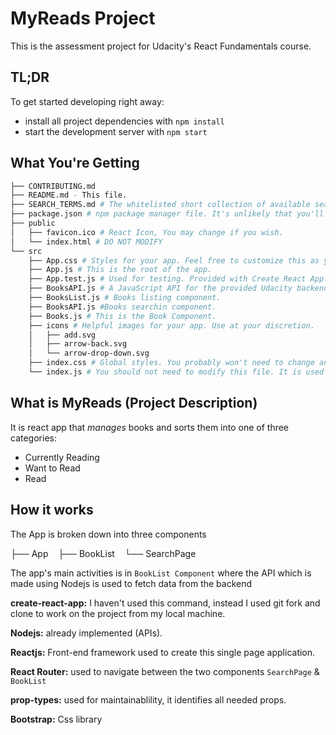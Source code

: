 # MyReads Project

This is the assessment project for Udacity's React Fundamentals course.

## TL;DR

To get started developing right away:

- install all project dependencies with `npm install`
- start the development server with `npm start`

## What You're Getting

```bash
├── CONTRIBUTING.md
├── README.md - This file.
├── SEARCH_TERMS.md # The whitelisted short collection of available search terms for you to use with your app.
├── package.json # npm package manager file. It's unlikely that you'll need to modify this.
├── public
│   ├── favicon.ico # React Icon, You may change if you wish.
│   └── index.html # DO NOT MODIFY
└── src
    ├── App.css # Styles for your app. Feel free to customize this as you desire.
    ├── App.js # This is the root of the app.
    ├── App.test.js # Used for testing. Provided with Create React App. Testing is encouraged, but not required.
    ├── BooksAPI.js # A JavaScript API for the provided Udacity backend. Instructions for the methods are below.
    ├── BooksList.js # Books listing component.
    ├── BooksAPI.js #Books searchin component.
    ├── Books.js # This is the Book Component.
    ├── icons # Helpful images for your app. Use at your discretion.
    │   ├── add.svg
    │   ├── arrow-back.svg
    │   └── arrow-drop-down.svg
    ├── index.css # Global styles. You probably won't need to change anything here.
    └── index.js # You should not need to modify this file. It is used for DOM rendering only.
```

## What is MyReads (Project Description)

It is react app that _manages_ books and sorts them into one of three categories:

- Currently Reading
- Want to Read
- Read

## How it works

The App is broken down into three components

├── App
   ├── BookList
   └── SearchPage

The app's main activities is in `BookList Component` where the API which is made using Nodejs is used to fetch data from the backend

**create-react-app:** I haven't used this command, instead I used git fork and clone to work on the project from my local machine.

**Nodejs:** already implemented (APIs).

**Reactjs:** Front-end framework used to create this single page application.

**React Router:** used to navigate between the two components `SearchPage` & `BookList`

**prop-types:** used for maintainablility, it identifies all needed props.

**Bootstrap:** Css library
